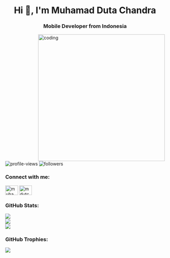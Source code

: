 <h1 align="center">Hi 👋, I'm Muhamad Duta Chandra</h1>
<h3 align="center">Mobile Developer from Indonesia</h3>
<img align="right" alt="coding" width="400" src="https://i.pinimg.com/originals/e8/f4/53/e8f453469a3ec97ecd354df465d73913.gif">

<p align="left"> <img src="https://komarev.com/ghpvc/?username=0x1m4o&label=Profile%20views&color=0e75b6&style=flat" alt="profile-views" /> <img src="https://img.shields.io/github/followers/0x1m4o?label=Followers&style=social" alt="followers" /></a></p>

<h3 align="left">Connect with me:</h3>
<p align="left">
<a href="https://www.linkedin.com/in/muhamaddutachandra/" target="blank"><img align="center" src="https://raw.githubusercontent.com/rahuldkjain/github-profile-readme-generator/master/src/images/icons/Social/linked-in-alt.svg" alt="muhamaddutachandra" height="30" width="40" /></a>
<a href="https://www.instagram.com/mdutchand/" target="blank"><img align="center" src="https://raw.githubusercontent.com/rahuldkjain/github-profile-readme-generator/master/src/images/icons/Social/instagram.svg" alt="mdutchand" height="30" width="40" /></a>
</p>

<h3 align="left">GitHub Stats:</h3>

![](https://github-readme-stats.vercel.app/api/top-langs/?username=0x1m4o&theme=react&hide_border=false&include_all_commits=true&count_private=false&layout=compact)<br>
![](https://github-readme-stats.vercel.app/api?username=0x1m4o&theme=react&hide_border=false&include_all_commits=true&count_private=false)
<br>
![](https://github-readme-streak-stats.herokuapp.com/?user=0x1m4o&theme=react&hide_border=false)

<h3 align="left">GitHub Trophies:</h3>

![](https://github-profile-trophy.vercel.app/?username=0x1m4o&theme=radical&no-frame=false&no-bg=false&margin-w=4)
